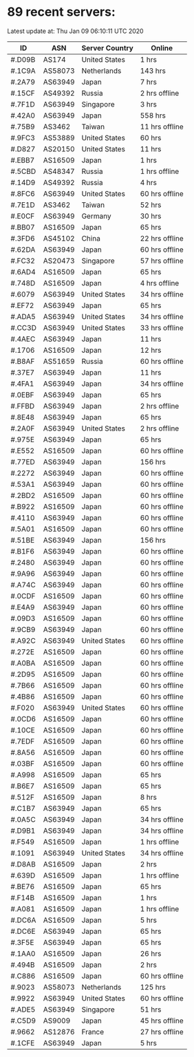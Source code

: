 # 89 recent servers:

Latest update at: Thu Jan 09 06:10:11 UTC 2020

| ID | ASN | Server Country | Online |
| -- | --- | -------------- | ------ |
| #.D09B | AS174 | United States | 1 hrs |
| #.1C9A | AS58073 | Netherlands | 143 hrs |
| #.2A79 | AS63949 | Japan | 7 hrs |
| #.15CF | AS49392 | Russia | 2 hrs offline |
| #.7F1D | AS63949 | Singapore | 3 hrs |
| #.42A0 | AS63949 | Japan | 558 hrs |
| #.75B9 | AS3462 | Taiwan | 11 hrs offline |
| #.9FC3 | AS53889 | United States | 60 hrs |
| #.D827 | AS20150 | United States | 11 hrs |
| #.EBB7 | AS16509 | Japan | 1 hrs |
| #.5CBD | AS48347 | Russia | 1 hrs offline |
| #.14D9 | AS49392 | Russia | 4 hrs |
| #.8FC6 | AS63949 | United States | 60 hrs offline |
| #.7E1D | AS3462 | Taiwan | 52 hrs |
| #.E0CF | AS63949 | Germany | 30 hrs |
| #.BB07 | AS16509 | Japan | 65 hrs |
| #.3FD6 | AS45102 | China | 22 hrs offline |
| #.62DA | AS63949 | Japan | 60 hrs offline |
| #.FC32 | AS20473 | Singapore | 57 hrs offline |
| #.6AD4 | AS16509 | Japan | 65 hrs |
| #.748D | AS16509 | Japan | 4 hrs offline |
| #.6079 | AS63949 | United States | 34 hrs offline |
| #.EF72 | AS63949 | Japan | 65 hrs |
| #.ADA5 | AS63949 | United States | 34 hrs offline |
| #.CC3D | AS63949 | United States | 33 hrs offline |
| #.4AEC | AS63949 | Japan | 11 hrs |
| #.1706 | AS16509 | Japan | 12 hrs |
| #.B8AF | AS51659 | Russia | 60 hrs offline |
| #.37E7 | AS63949 | Japan | 11 hrs |
| #.4FA1 | AS63949 | Japan | 34 hrs offline |
| #.0EBF | AS63949 | Japan | 65 hrs |
| #.FFBD | AS63949 | Japan | 2 hrs offline |
| #.8E48 | AS63949 | Japan | 65 hrs |
| #.2A0F | AS63949 | United States | 2 hrs offline |
| #.975E | AS63949 | Japan | 65 hrs |
| #.E552 | AS16509 | Japan | 60 hrs offline |
| #.77ED | AS63949 | Japan | 156 hrs |
| #.2272 | AS63949 | Japan | 60 hrs offline |
| #.53A1 | AS63949 | Japan | 60 hrs offline |
| #.2BD2 | AS16509 | Japan | 60 hrs offline |
| #.B922 | AS16509 | Japan | 60 hrs offline |
| #.4110 | AS63949 | Japan | 60 hrs offline |
| #.5A01 | AS16509 | Japan | 60 hrs offline |
| #.51BE | AS63949 | Japan | 156 hrs |
| #.B1F6 | AS63949 | Japan | 60 hrs offline |
| #.2480 | AS63949 | Japan | 60 hrs offline |
| #.9A96 | AS63949 | Japan | 60 hrs offline |
| #.A74C | AS63949 | Japan | 60 hrs offline |
| #.0CDF | AS16509 | Japan | 60 hrs offline |
| #.E4A9 | AS63949 | Japan | 60 hrs offline |
| #.09D3 | AS16509 | Japan | 60 hrs offline |
| #.9CB9 | AS63949 | Japan | 60 hrs offline |
| #.A92C | AS63949 | United States | 60 hrs offline |
| #.272E | AS16509 | Japan | 60 hrs offline |
| #.A0BA | AS16509 | Japan | 60 hrs offline |
| #.2D95 | AS16509 | Japan | 60 hrs offline |
| #.7B66 | AS16509 | Japan | 60 hrs offline |
| #.4B86 | AS16509 | Japan | 60 hrs offline |
| #.F020 | AS63949 | United States | 60 hrs offline |
| #.0CD6 | AS16509 | Japan | 60 hrs offline |
| #.10CE | AS16509 | Japan | 60 hrs offline |
| #.7EDF | AS16509 | Japan | 60 hrs offline |
| #.8A56 | AS16509 | Japan | 60 hrs offline |
| #.03BF | AS16509 | Japan | 60 hrs offline |
| #.A998 | AS16509 | Japan | 65 hrs |
| #.B6E7 | AS16509 | Japan | 65 hrs |
| #.512F | AS16509 | Japan | 8 hrs |
| #.C1B7 | AS63949 | Japan | 65 hrs |
| #.0A5C | AS63949 | Japan | 34 hrs offline |
| #.D9B1 | AS63949 | Japan | 34 hrs offline |
| #.F549 | AS16509 | Japan | 1 hrs offline |
| #.1091 | AS63949 | United States | 34 hrs offline |
| #.D8AB | AS16509 | Japan | 2 hrs |
| #.639D | AS16509 | Japan | 1 hrs offline |
| #.BE76 | AS16509 | Japan | 65 hrs |
| #.F14B | AS16509 | Japan | 1 hrs |
| #.A081 | AS16509 | Japan | 1 hrs offline |
| #.DC6A | AS16509 | Japan | 5 hrs |
| #.DC6E | AS63949 | Japan | 65 hrs |
| #.3F5E | AS63949 | Japan | 65 hrs |
| #.1AA0 | AS16509 | Japan | 26 hrs |
| #.494B | AS16509 | Japan | 2 hrs |
| #.C886 | AS16509 | Japan | 60 hrs offline |
| #.9023 | AS58073 | Netherlands | 125 hrs |
| #.9922 | AS63949 | United States | 60 hrs offline |
| #.ADE5 | AS63949 | Singapore | 51 hrs |
| #.C5D9 | AS9009 | Japan | 45 hrs offline |
| #.9662 | AS12876 | France | 27 hrs offline |
| #.1CFE | AS63949 | Japan | 5 hrs |

